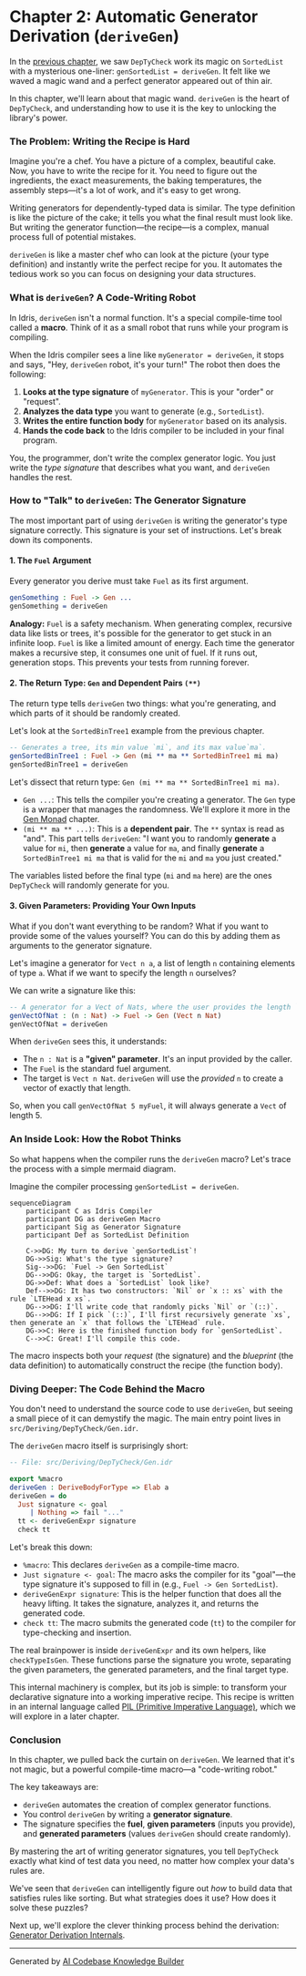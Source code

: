 # Chapter 2: Automatic Generator Derivation (`deriveGen`)

In the [previous chapter](01_dependently_typed_data_structures___generators_.md), we saw `DepTyCheck` work its magic on `SortedList` with a mysterious one-liner: `genSortedList = deriveGen`. It felt like we waved a magic wand and a perfect generator appeared out of thin air.

In this chapter, we'll learn about that magic wand. `deriveGen` is the heart of `DepTyCheck`, and understanding how to use it is the key to unlocking the library's power.

### The Problem: Writing the Recipe is Hard

Imagine you're a chef. You have a picture of a complex, beautiful cake. Now, you have to write the recipe for it. You need to figure out the ingredients, the exact measurements, the baking temperatures, the assembly steps—it's a lot of work, and it's easy to get wrong.

Writing generators for dependently-typed data is similar. The type definition is like the picture of the cake; it tells you what the final result must look like. But writing the generator function—the recipe—is a complex, manual process full of potential mistakes.

`deriveGen` is like a master chef who can look at the picture (your type definition) and instantly write the perfect recipe for you. It automates the tedious work so you can focus on designing your data structures.

### What is `deriveGen`? A Code-Writing Robot

In Idris, `deriveGen` isn't a normal function. It's a special compile-time tool called a **macro**. Think of it as a small robot that runs while your program is compiling.

When the Idris compiler sees a line like `myGenerator = deriveGen`, it stops and says, "Hey, `deriveGen` robot, it's your turn!" The robot then does the following:

1.  **Looks at the type signature** of `myGenerator`. This is your "order" or "request".
2.  **Analyzes the data type** you want to generate (e.g., `SortedList`).
3.  **Writes the entire function body** for `myGenerator` based on its analysis.
4.  **Hands the code back** to the Idris compiler to be included in your final program.

You, the programmer, don't write the complex generator logic. You just write the *type signature* that describes what you want, and `deriveGen` handles the rest.

### How to "Talk" to `deriveGen`: The Generator Signature

The most important part of using `deriveGen` is writing the generator's type signature correctly. This signature is your set of instructions. Let's break down its components.

#### 1. The `Fuel` Argument

Every generator you derive must take `Fuel` as its first argument.

```idr
genSomething : Fuel -> Gen ...
genSomething = deriveGen
```

**Analogy:** `Fuel` is a safety mechanism. When generating complex, recursive data like lists or trees, it's possible for the generator to get stuck in an infinite loop. `Fuel` is like a limited amount of energy. Each time the generator makes a recursive step, it consumes one unit of fuel. If it runs out, generation stops. This prevents your tests from running forever.

#### 2. The Return Type: `Gen` and Dependent Pairs `(**)`

The return type tells `deriveGen` two things: what you're generating, and which parts of it should be randomly created.

Let's look at the `SortedBinTree1` example from the previous chapter.

```idr
-- Generates a tree, its min value `mi`, and its max value`ma`.
genSortedBinTree1 : Fuel -> Gen (mi ** ma ** SortedBinTree1 mi ma)
genSortedBinTree1 = deriveGen
```

Let's dissect that return type: `Gen (mi ** ma ** SortedBinTree1 mi ma)`.

*   `Gen ...`: This tells the compiler you're creating a generator. The `Gen` type is a wrapper that manages the randomness. We'll explore it more in the [Gen Monad](04__gen__monad_.md) chapter.
*   `(mi ** ma ** ...)`: This is a **dependent pair**. The `**` syntax is read as "and". This part tells `deriveGen`: "I want you to randomly **generate** a value for `mi`, then **generate** a value for `ma`, and finally **generate** a `SortedBinTree1 mi ma` that is valid for the `mi` and `ma` you just created."

The variables listed before the final type (`mi` and `ma` here) are the ones `DepTyCheck` will randomly generate for you.

#### 3. Given Parameters: Providing Your Own Inputs

What if you don't want everything to be random? What if you want to provide some of the values yourself? You can do this by adding them as arguments to the generator signature.

Let's imagine a generator for `Vect n a`, a list of length `n` containing elements of type `a`. What if we want to specify the length `n` ourselves?

We can write a signature like this:

```idr
-- A generator for a Vect of Nats, where the user provides the length `n`.
genVectOfNat : (n : Nat) -> Fuel -> Gen (Vect n Nat)
genVectOfNat = deriveGen
```

When `deriveGen` sees this, it understands:

*   The `n : Nat` is a **"given" parameter**. It's an input provided by the caller.
*   The `Fuel` is the standard fuel argument.
*   The target is `Vect n Nat`. `deriveGen` will use the *provided* `n` to create a vector of exactly that length.

So, when you call `genVectOfNat 5 myFuel`, it will always generate a `Vect` of length 5.

### An Inside Look: How the Robot Thinks

So what happens when the compiler runs the `deriveGen` macro? Let's trace the process with a simple mermaid diagram.

Imagine the compiler processing `genSortedList = deriveGen`.

```mermaid
sequenceDiagram
    participant C as Idris Compiler
    participant DG as deriveGen Macro
    participant Sig as Generator Signature
    participant Def as SortedList Definition

    C->>DG: My turn to derive `genSortedList`!
    DG->>Sig: What's the type signature?
    Sig-->>DG: `Fuel -> Gen SortedList`
    DG-->>DG: Okay, the target is `SortedList`.
    DG->>Def: What does a `SortedList` look like?
    Def-->>DG: It has two constructors: `Nil` or `x :: xs` with the rule `LTEHead x xs`.
    DG-->>DG: I'll write code that randomly picks `Nil` or `(::)`.
    DG-->>DG: If I pick `(::)`, I'll first recursively generate `xs`, then generate an `x` that follows the `LTEHead` rule.
    DG->>C: Here is the finished function body for `genSortedList`.
    C-->>C: Great! I'll compile this code.
```

The macro inspects both your *request* (the signature) and the *blueprint* (the data definition) to automatically construct the recipe (the function body).

### Diving Deeper: The Code Behind the Macro

You don't need to understand the source code to use `deriveGen`, but seeing a small piece of it can demystify the magic. The main entry point lives in `src/Deriving/DepTyCheck/Gen.idr`.

The `deriveGen` macro itself is surprisingly short:

```idr
-- File: src/Deriving/DepTyCheck/Gen.idr

export %macro
deriveGen : DeriveBodyForType => Elab a
deriveGen = do
  Just signature <- goal
     | Nothing => fail "..."
  tt <- deriveGenExpr signature
  check tt
```

Let's break this down:
*   `%macro`: This declares `deriveGen` as a compile-time macro.
*   `Just signature <- goal`: The macro asks the compiler for its "goal"—the type signature it's supposed to fill in (e.g., `Fuel -> Gen SortedList`).
*   `deriveGenExpr signature`: This is the helper function that does all the heavy lifting. It takes the signature, analyzes it, and returns the generated code.
*   `check tt`: The macro submits the generated code (`tt`) to the compiler for type-checking and insertion.

The real brainpower is inside `deriveGenExpr` and its own helpers, like `checkTypeIsGen`. These functions parse the signature you wrote, separating the given parameters, the generated parameters, and the final target type.

This internal machinery is complex, but its job is simple: to transform your declarative signature into a working imperative recipe. This recipe is written in an internal language called [PIL (Primitive Imperative Language)](05_primitive_imperative_language__pil__.md), which we will explore in a later chapter.

### Conclusion

In this chapter, we pulled back the curtain on `deriveGen`. We learned that it's not magic, but a powerful compile-time macro—a "code-writing robot."

The key takeaways are:
*   `deriveGen` automates the creation of complex generator functions.
*   You control `deriveGen` by writing a **generator signature**.
*   The signature specifies the **fuel**, **given parameters** (inputs you provide), and **generated parameters** (values `deriveGen` should create randomly).

By mastering the art of writing generator signatures, you tell `DepTyCheck` exactly what kind of test data you need, no matter how complex your data's rules are.

We've seen that `deriveGen` can intelligently figure out *how* to build data that satisfies rules like sorting. But what strategies does it use? How does it solve these puzzles?

Next up, we'll explore the clever thinking process behind the derivation: [Generator Derivation Internals](03_generator_derivation_internals_.md).

---

Generated by [AI Codebase Knowledge Builder](https://github.com/The-Pocket/Tutorial-Codebase-Knowledge)